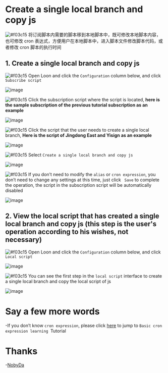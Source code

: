 # Create a single local branch and copy js

![#f03c15](https://placehold.it/15/f03c15/000000?text=+) 将订阅脚本内需要的脚本移到本地脚本中，既可修改本地脚本内容，也可修改 cron 表达式，方便用户在本地脚本中，进入脚本文件修改脚本代码，或者修改 cron 脚本的执行时间

## 1. Create a single local branch and copy js

![#f03c15](https://placehold.it/15/f03c15/000000?text=+) Open Loon and click the `Configuration` column below, and click `Subscribe script`

![image](https://raw.githubusercontent.com/chiupam/tutorial-image/master/Loon/Plus/Remote_Script.jpg)

![#f03c15](https://placehold.it/15/f03c15/000000?text=+) Click the subscription script where the script is located, **here is the sample subscription of the previous tutorial subscription as an example**

![image](https://raw.githubusercontent.com/chiupam/tutorial-image/master/Loon/Plus/Branch_1.jpg)

![#f03c15](https://placehold.it/15/f03c15/000000?text=+) Click the script that the user needs to create a single local branch, **Here is the script of Jingdong East and Yisign as an example**

![image](https://raw.githubusercontent.com/chiupam/tutorial-image/master/Loon/Plus/Branch_2.jpg)

![#f03c15](https://placehold.it/15/f03c15/000000?text=+) Select `Create a single local branch and copy js`

![image](https://raw.githubusercontent.com/chiupam/tutorial-image/master/Loon/Plus/Branch_3_2.jpg)

![#f03c15](https://placehold.it/15/f03c15/000000?text=+) If you don’t need to modify the `alias` or `cron expression`, you don’t need to change any settings at this time, just click ` Save` to complete the operation, the script in the subscription script will be automatically disabled

![image](https://raw.githubusercontent.com/chiupam/tutorial-image/master/Loon/Plus/Branch_4_2.jpg)

## 2. View the local script that has created a single local branch and copy js (this step is the user's operation according to his wishes, not necessary)

![#f03c15](https://placehold.it/15/f03c15/000000?text=+) Open Loon and click the `Configuration` column below, and click `Local script`

![image](https://raw.githubusercontent.com/chiupam/tutorial-image/master/Loon/Plus/Local_Script.jpg)

![#f03c15](https://placehold.it/15/f03c15/000000?text=+) You can see the first step in the `local script` interface to create a single local branch and copy the local script of js

![image](https://raw.githubusercontent.com/chiupam/tutorial-image/master/Loon/Plus/Branch_5.jpg)

# Say a few more words

-If you don’t know `cron expression`, please click [here](https://github.com/chiupam/tutorial/blob/master/Loon/Plus/cron.md) to jump to `Basic cron expression learning `Tutorial

# Thanks

-[NobyDa](https://github.com/NobyDa/Script/blob/master/JD-DailyBonus/JD_DailyBonus.js)